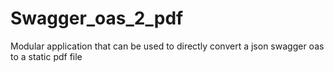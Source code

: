 # Swagger_oas_2_pdf
Modular application that can be used to directly convert a json swagger oas to a static pdf file

